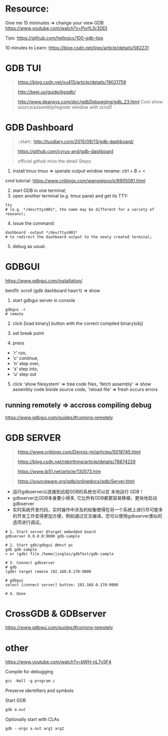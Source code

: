 # Resource:
Give me 15 mininutes => change your view GDB
https://www.youtube.com/watch?v=PorfLSr3DDI

Tips:
https://github.com/hellogcc/100-gdb-tips

10 minutes to Learn:
https://blog.csdn.net/liigo/article/details/582231

# GDB TUI
> https://blog.csdn.net/xu415/article/details/19021759

> http://beej.us/guide/bggdb/

> http://www.deansys.com/doc/gdbDebugging/gdb_23.html
Cool show source/assembly/register window with scroll!


# GDB Dashboard
> ::start:: http://tuxdiary.com/2015/09/13/gdb-dashboard/
>
> https://github.com/cyrus-and/gdb-dashboard

> official github miss the detail
Steps:
1. install tmux
tmux => sperate output
window rename: ctrl + B + <

cmd tutorial:
https://www.cnblogs.com/wangqiguo/p/8905081.html

2. start GDB in one terminal;
3. open another terminal (e.g. tmux pane) and get its TTY:
```shell
tty
# (e.g. */dev/ttys001*, the name may be different for a variety of reasons);
```
4. issue the command:
```shell
dashboard -output */dev/ttys001* 
# to redirect the dashboard output to the newly created terminal;
```
5. debug as usual.

# GDBGUI
https://www.gdbgui.com/installation/

benifit: scroll (gdb dashboard hasn't) => show 

1. start gdbgui server in console
```
gdbgui -r
# remote
```
2. click [load binary] button with the correct compiled binary(obj)

3. set break point

4. press 
- 'r' run, 
- 'c' continue, 
- 'n' step over, 
- 's' step into, 
- 'u' step out

5. click 'show filesystem' => tree code files, 
'fetch assembly' => show assembly code biside source code, 
'reload file' => fresh occurs errors

## running remotely => accross compiling debug
https://www.gdbgui.com/guides/#running-remotely

# GDB SERVER
> https://www.cnblogs.com/Dennis-mi/articles/5018745.html

> https://blog.csdn.net/rebirthme/article/details/78874229

> https://www.jb51.net/article/130573.htm

> https://sourceware.org/gdb/onlinedocs/gdb/Server.html
* 运行gdbserver以连接到远程GDB的系统也可以在 本地运行 GDB！ 
* gdbserver比GDB本身要小得多, 它比所有GDB都更容易移植，更快地启动gdbserver
* 实时系统开发代码，实时操作中涉及的权衡使得在另一个系统上进行尽可能多的开发工作变得更加方便，例如通过交叉编译。您可以使用gdbserver类似的选项进行调试。

```
# 1. Start server @target embedded board
gdbserver 0.0.0.0:9000 gdb-sample

# 2. Start gdb/gdbgui @Host pc
gdb gdb-sample
> or (gdb) file /home/jinglei/gdbTest/gdb-sample 

# 3. Connect gdbserver
# gdb
(gdb) target remote 192.168.0.178:9000

# gdbgui
select [connect server] button: 192.168.0.178:9000

# 4. Done
```

# CrossGDB & GDBserver
https://www.gdbgui.com/guides/#running-remotely

# other
https://www.youtube.com/watch?v=bWH-nL7v5F4

Compile for debugging
```c
gcc -Wall -g program.c
```
Preserve identifiers and symbols

Start GDB
```c
gdb a.out
```

Optionally start with CLAs
```
gdb --args a.out arg1 arg2
```
